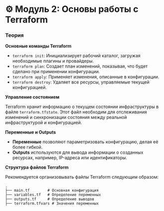# ⚙️ Модуль 2: Основы работы с Terraform

### Теория

**Основные команды Terraform**

* `terraform init`: Инициализирует рабочий каталог, загружая необходимые плагины и провайдеры.
* `terraform plan`: Создает план изменений, показывая, что будет сделано при применении конфигурации.
* `terraform apply`: Применяет изменения, описанные в конфигурации.
* `terraform destroy`: Удаляет все ресурсы, управляемые текущей конфигурацией.

**Управление состоянием**

Terraform хранит информацию о текущем состоянии инфраструктуры в файле `terraform.tfstate`. Этот файл необходим для отслеживания изменений и синхронизации состояния между реальной инфраструктурой и конфигурацией.

**Переменные и Outputs**

* **Переменные** позволяют параметризовать конфигурацию, делая её более гибкой.
* **Outputs** используются для вывода информации о созданных ресурсах, например, IP-адреса или идентификаторы.

**Структура файлов Terraform**

Рекомендуется организовывать файлы Terraform следующим образом:

```
.
├── main.tf        # Основная конфигурация
├── variables.tf   # Определение переменных
├── outputs.tf     # Определение выводов
├── terraform.tfvars # Значения переменных
```
